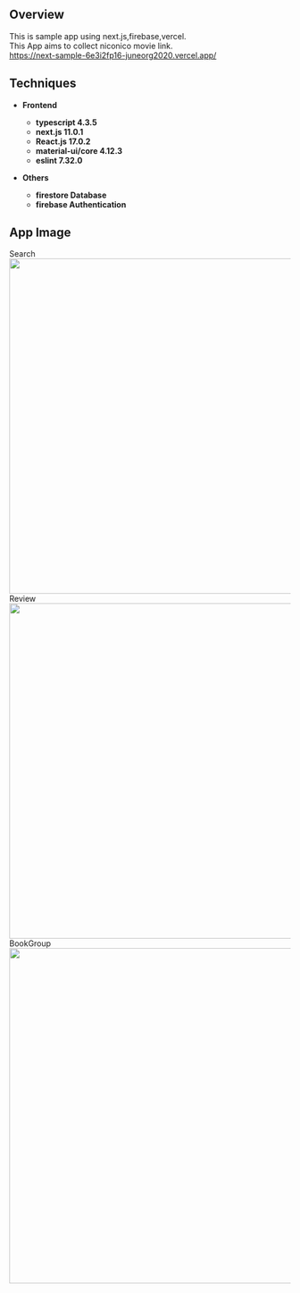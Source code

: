 ## Overview

This is sample app using next.js,firebase,vercel.<br>
This App aims to collect niconico movie link.<br>
https://next-sample-6e3i2fp16-juneorg2020.vercel.app/

## Techniques

* __Frontend__
  * __typescript 4.3.5__
  * __next.js 11.0.1__
  * __React.js 17.0.2__
  * __material-ui/core 4.12.3__
  * __eslint 7.32.0__

* __Others__
  * __firestore Database__
  * __firebase Authentication__

## App Image
 Search <br>
<img src="https://user-images.githubusercontent.com/64642177/127508184-f72c9b82-f1fa-4408-9426-77201ab062aa.png" width=600><br>
 Review <br>
<img src="https://user-images.githubusercontent.com/64642177/127508205-2ba1684f-8e99-4654-b4e6-a903f6762ff9.png" width=600><br>
 BookGroup <br>
<img src="https://user-images.githubusercontent.com/64642177/127508210-367d3b25-8c71-41e5-ae96-104a98223180.png" width=600><br>
